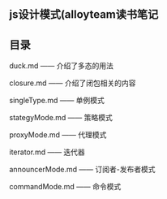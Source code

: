 ## js设计模式(alloyteam读书笔记

## 目录

duck.md —— 介绍了多态的用法

closure.md —— 介绍了闭包相关的内容

singleType.md —— 单例模式

stategyMode.md —— 策略模式

proxyMode.md —— 代理模式

iterator.md —— 迭代器

announcerMode.md —— 订阅者-发布者模式

commandMode.md —— 命令模式

